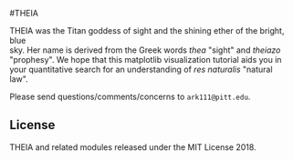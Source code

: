 #THEIA

THEIA was the Titan goddess of sight and the shining ether of the bright, blue    
sky. Her name is derived from the Greek words *thea* "sight" and *theiazo*    
"prophesy". We hope that this matplotlib visualization tutorial aids you in   
your quantitative search for an understanding of *res naturalis* "natural    
law".

Please send questions/comments/concerns to `ark111@pitt.edu`.
  
## License
  
THEIA and related modules released under the MIT License 2018.    
